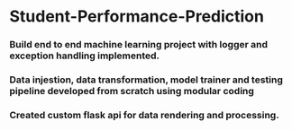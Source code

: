 # Student-Performance-Prediction
 
### Build end to end machine learning project with logger and exception handling implemented.
### Data injestion, data transformation, model trainer and testing pipeline developed from scratch using modular coding
### Created custom flask api for data rendering and processing. 